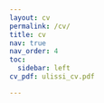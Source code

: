 ```yaml
---
layout: cv
permalink: /cv/
title: cv
nav: true
nav_order: 4
toc:
  sidebar: left
cv_pdf: ulissi_cv.pdf

---
```

